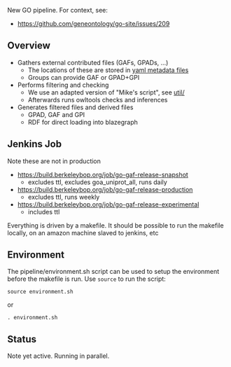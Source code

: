 New GO pipeline. For context, see:

 * https://github.com/geneontology/go-site/issues/209

## Overview

 * Gathers external contributed files (GAFs, GPADs, ...)
    * The locations of these are stored in [yaml metadata files](../metadata/datasets)
    * Groups can provide GAF or GPAD+GPI
 * Performs filtering and checking
    * We use an adapted version of "Mike's script", see [util/](util)
    * Afterwards runs owltools checks and inferences
 * Generates filtered files and derived files
    * GPAD, GAF and GPI
    * RDF for direct loading into blazegraph

## Jenkins Job

Note these are not in production

 * https://build.berkeleybop.org/job/go-gaf-release-snapshot
    * excludes ttl, excludes goa_uniprot_all, runs daily
 * https://build.berkeleybop.org/job/go-gaf-release-production
    * excludes ttl, runs weekly
 * https://build.berkeleybop.org/job/go-gaf-release-experimental
    * includes ttl

Everything is driven by a makefile. It should be possible to run the makefile locally, on an amazon machine slaved to jenkins, etc

## Environment

The pipeline/environment.sh script can be used to setup the environment before the makefile
is run. Use `source` to run the script:

    source environment.sh

or

    . environment.sh

## Status

Note yet active. Running in parallel.
